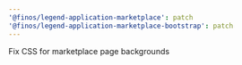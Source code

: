 ```yaml
---
'@finos/legend-application-marketplace': patch
'@finos/legend-application-marketplace-bootstrap': patch
---
```


Fix CSS for marketplace page backgrounds
